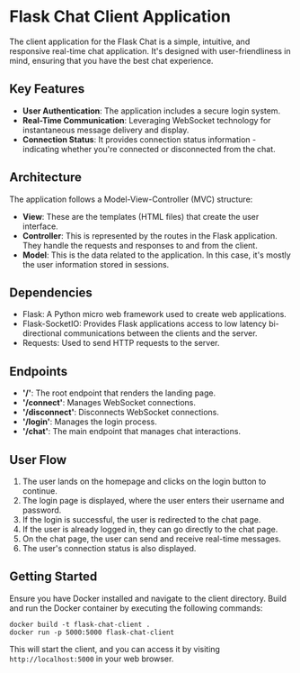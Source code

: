 # Flask Chat Client Application

The client application for the Flask Chat is a simple, intuitive, and responsive real-time chat application. It's designed with user-friendliness in mind, ensuring that you have the best chat experience.

## Key Features

- **User Authentication**: The application includes a secure login system.
- **Real-Time Communication**: Leveraging WebSocket technology for instantaneous message delivery and display.
- **Connection Status**: It provides connection status information - indicating whether you're connected or disconnected from the chat.

## Architecture

The application follows a Model-View-Controller (MVC) structure:

- **View**: These are the templates (HTML files) that create the user interface.
- **Controller**: This is represented by the routes in the Flask application. They handle the requests and responses to and from the client.
- **Model**: This is the data related to the application. In this case, it's mostly the user information stored in sessions.

## Dependencies

- Flask: A Python micro web framework used to create web applications.
- Flask-SocketIO: Provides Flask applications access to low latency bi-directional communications between the clients and the server.
- Requests: Used to send HTTP requests to the server.

## Endpoints

- **'/'**: The root endpoint that renders the landing page.
- **'/connect'**: Manages WebSocket connections.
- **'/disconnect'**: Disconnects WebSocket connections.
- **'/login'**: Manages the login process.
- **'/chat'**: The main endpoint that manages chat interactions.

## User Flow

1. The user lands on the homepage and clicks on the login button to continue.
2. The login page is displayed, where the user enters their username and password.
3. If the login is successful, the user is redirected to the chat page.
4. If the user is already logged in, they can go directly to the chat page.
5. On the chat page, the user can send and receive real-time messages.
6. The user's connection status is also displayed.

## Getting Started

Ensure you have Docker installed and navigate to the client directory. Build and run the Docker container by executing the following commands:

```
docker build -t flask-chat-client .
docker run -p 5000:5000 flask-chat-client
```

This will start the client, and you can access it by visiting `http://localhost:5000` in your web browser.
